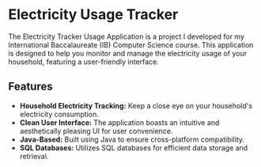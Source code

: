 # Electricity Usage Tracker

The Electricity Tracker Usage Application is a project I developed for my International Baccalaureate (IB) Computer Science course. This application is designed to help you monitor and manage the electricity usage of your household, featuring a user-friendly interface.

## Features

- **Household Electricity Tracking:** Keep a close eye on your household's electricity consumption.
- **Clean User Interface:** The application boasts an intuitive and aesthetically pleasing UI for user convenience.
- **Java-Based:** Built using Java to ensure cross-platform compatibility.
- **SQL Databases:** Utilizes SQL databases for efficient data storage and retrieval.

